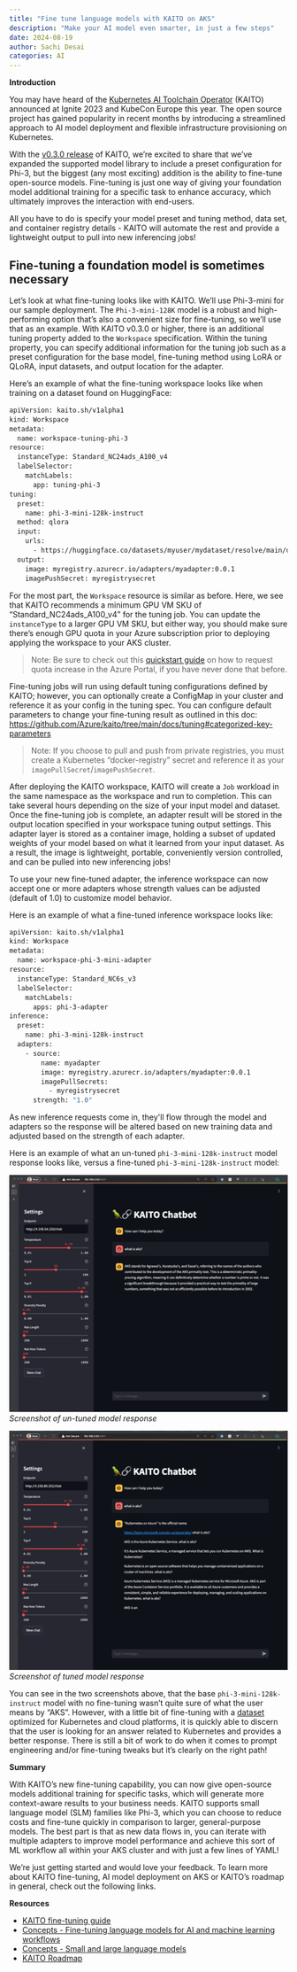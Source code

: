 ```yaml
---
title: "Fine tune language models with KAITO on AKS"
description: "Make your AI model even smarter, in just a few steps"
date: 2024-08-19
author: Sachi Desai
categories: AI
---
```


**Introduction**

You may have heard of the [Kubernetes AI Toolchain Operator](https://github.com/Azure/kaito/tree/main) (KAITO) announced at Ignite 2023 and KubeCon Europe this year. The open source project has gained popularity in recent months by introducing a streamlined approach to AI model deployment and flexible infrastructure provisioning on Kubernetes.

With the [v0.3.0 release](https://github.com/Azure/kaito/releases/tag/v0.3.0) of KAITO, we’re excited to share that we’ve expanded the supported model library to include a preset configuration for Phi-3, but the biggest (any most exciting) addition is the ability to fine-tune open-source models. Fine-tuning is just one way of giving your foundation model additional training for a specific task to enhance accuracy, which ultimately improves the interaction with end-users.

All you have to do is specify your model preset and tuning method, data set, and container registry details - KAITO will automate the rest and provide a lightweight output to pull into new inferencing jobs!

## Fine-tuning a foundation model is sometimes necessary

Let’s look at what fine-tuning looks like with KAITO. We’ll use Phi-3-mini for our sample deployment. The `Phi-3-mini-128K` model is a robust and high-performing option that’s also a convenient size for fine-tuning, so we’ll use that as an example. With KAITO v0.3.0 or higher, there is an additional tuning property added to the `Workspace` specification. Within the tuning property, you can specify additional information for the tuning job such as a preset configuration for the base model, fine-tuning method using LoRA or QLoRA, input datasets, and output location for the adapter.

Here’s an example of what the fine-tuning workspace looks like when training on a dataset found on HuggingFace:

```bash
apiVersion: kaito.sh/v1alpha1
kind: Workspace
metadata:
  name: workspace-tuning-phi-3
resource:
  instanceType: Standard_NC24ads_A100_v4
  labelSelector:
    matchLabels:
      app: tuning-phi-3
tuning:
  preset:
    name: phi-3-mini-128k-instruct
  method: qlora
  input:
    urls:
      - https://huggingface.co/datasets/myuser/mydataset/resolve/main/data/train-00000-of-00001.parquet?download=true
  output:
    image: myregistry.azurecr.io/adapters/myadapter:0.0.1
    imagePushSecret: myregistrysecret
```

For the most part, the `Workspace` resource is similar as before. Here, we see that KAITO recommends a minimum GPU VM SKU of “Standard_NC24ads_A100_v4” for the tuning job.  You can update the `instanceType` to a larger GPU VM SKU, but either way, you should make sure there’s enough GPU quota in your Azure subscription prior to deploying applying the workspace to your AKS cluster. 

> Note: Be sure to check out this [quickstart guide](https://learn.microsoft.com/azure/quotas/quickstart-increase-quota-portal) on how to request quota increase in the Azure Portal, if you have never done that before.

Fine-tuning jobs will run using default tuning configurations defined by KAITO; however, you can optionally create a ConfigMap in your cluster and reference it as your config in the tuning spec. You can configure default parameters to change your fine-tuning result as outlined in this doc: https://github.com/Azure/kaito/tree/main/docs/tuning#categorized-key-parameters

> Note: If you choose to pull and push from private registries, you must create a Kubernetes “docker-registry” secret and reference it as your `imagePullSecret`/`imagePushSecret`.

After deploying the KAITO workspace, KAITO will create a `Job` workload in the same namespace as the workspace and run to completion. This can take several hours depending on the size of your input model and dataset.  Once the fine-tuning job is complete, an adapter result will be stored in the output location specified in your workspace tuning output settings. This adapter layer is stored as a container image, holding a subset of updated weights of your model based on what it learned from your input dataset. As a result, the image is lightweight, portable, conveniently version controlled, and can be pulled into new inferencing jobs!

To use your new fine-tuned adapter, the inference workspace can now accept one or more adapters whose strength values can be adjusted (default of 1.0) to customize model behavior. 

Here is an example of what a fine-tuned inference workspace looks like:

```bash
apiVersion: kaito.sh/v1alpha1
kind: Workspace
metadata:
  name: workspace-phi-3-mini-adapter
resource:
  instanceType: Standard_NC6s_v3
  labelSelector:
    matchLabels:
      apps: phi-3-adapter
inference:
  preset:
    name: phi-3-mini-128k-instruct
  adapters:
    - source:
        name: myadapter
        image: myregistry.azurecr.io/adapters/myadapter:0.0.1
        imagePullSecrets:
          - myregistrysecret
      strength: "1.0"
```

As new inference requests come in, they'll flow through the model and adapters so the response will be altered based on new training data and adjusted based on the strength of each adapter. 

Here is an example of what an un-tuned `phi-3-mini-128k-instruct` model response looks like, versus a fine-tuned `phi-3-mini-128k-instruct` model:

![Screenshot of untuned model response](/blog/assets/images/kaito_untuned_phi3_response.png)
*Screenshot of un-tuned model response*

![Screenshot of tuned model response](/blog/assets/images/kaito_tuned_phi3_response.png)
*Screenshot of tuned model response*

You can see in the two screenshots above, that the base `phi-3-mini-128k-instruct` model with no fine-tuning wasn’t quite sure of what the user means by “AKS”. However, with a little bit of fine-tuning with a [dataset](https://huggingface.co/datasets/ishaansehgal99/kubernetes-reformatted-remove-outliers) optimized for Kubernetes and cloud platforms, it is quickly able to discern that the user is looking for an answer related to Kubernetes and provides a better response. There is still a bit of work to do when it comes to prompt engineering and/or fine-tuning tweaks but it’s clearly on the right path!

**Summary**

With KAITO’s new fine-tuning capability, you can now give open-source models additional training for specific tasks, which will generate more context-aware results to your business needs. KAITO supports small language model (SLM) families like Phi-3, which you can choose to reduce costs and fine-tune quickly in comparison to larger, general-purpose models. The best part is that as new data flows in, you can iterate with multiple adapters to improve model performance and achieve this sort of ML workflow all within your AKS cluster and with just a few lines of YAML!

We’re just getting started and would love your feedback. To learn more about KAITO fine-tuning, AI model deployment on AKS or KAITO’s roadmap in general, check out the following links.

**Resources**

- [KAITO fine-tuning guide](https://github.com/Azure/kaito/tree/main/docs/tuning)
- [Concepts - Fine-tuning language models for AI and machine learning workflows](https://learn.microsoft.com/azure/aks/concepts-fine-tune-language-models)
- [Concepts - Small and large language models](https://learn.microsoft.com/azure/aks/concepts-ai-ml-language-models)
- [KAITO Roadmap](https://github.com/orgs/Azure/projects/669)
